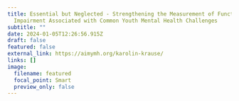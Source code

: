 ```yaml
---
title: Essential but Neglected - Strengthening the Measurement of Functional
  Impairment Associated with Common Youth Mental Health Challenges
subtitle: ""
date: 2024-01-05T12:26:56.915Z
draft: false
featured: false
external_link: https://aimymh.org/karolin-krause/
links: []
image:
  filename: featured
  focal_point: Smart
  preview_only: false
---
```

